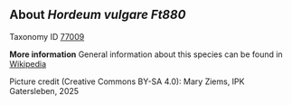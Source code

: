 **About *Hordeum vulgare Ft880***
-------------------------
Taxonomy ID [77009](https://www.uniprot.org/taxonomy/77009)

**More information**
General information about this species can be found in [Wikipedia](https://en.wikipedia.org/wiki/Barley)

Picture credit (Creative Commons BY-SA 4.0): Mary Ziems, IPK Gatersleben, 2025